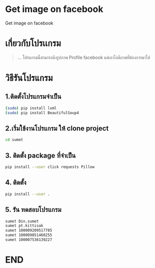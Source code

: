 # Get image on facebook

Get image on facebook


# เกี่ยวกับโปรเเกรม
> ... โปรแกรมนี้สามารถดึงรูปภาพ Profile facebook แค่เอาไอดีภาพที่ต้องการมาใส่

# วิธีรันโปรแกรม

## 1.ติดตั้งโปรแกรมจำเป็น
```sh
(sudo) pip install lxml
(sudo) pip install BeautifulSoup4
```
## 2.เริ่มใช้งานโปรแกรม ให้ clone project
```sh
cd sumet
```
## 3. ติดตั้ง package ที่จำเป็น
```sh
pip install --user click requests Pillow
```
## 4. ติดตั้ง
```sh
pip install --user .
```
## 5. รัน ทดสอบโปรแกรม
```sh
sumet Din.sumet
sumet pt.kittisak
sumet 100009209517785
sumet 100009851460255
sumet 100007536139227
```
# END
